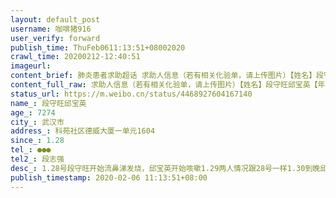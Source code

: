 ```yaml
---
layout: default_post
username: 咖啡猪916
user_verify: forward
publish_time: ThuFeb0611:13:51+08002020
crawl_time: 20200212-12:40:51
imageurl: 
content_brief: 肺炎患者求助超话 求助人信息（若有相关化验单，请上传图片）【姓名】段守旺 邱宝英【年龄】72 74【所在城市】武汉市【所在小区、社区】科苑社区德威大厦一单元1604【患病时间】1.28【联系方式】●●●【其他紧急联系人】段志强【病情描述】1.28号段守旺开始流鼻涕 发烧，邱宝英开始 ...全文
content_full_raw: 求助人信息（若有相关化验单，请上传图片）【姓名】段守旺邱宝英【年龄】7274【所在城市】武汉市【所在小区、社区】科苑社区德威大厦一单元1604【患病时间】1.28【联系方式】●●●【其他紧急联系人】段志强【病情描述】1.28号段守旺开始流鼻涕发烧，邱宝英开始咳嗽1.29两人情况跟28号一样1.30到晚邱宝英呼吸困难到长航医院检查，双肺多发片装感染1.31接到社区隔离点，段守旺邱宝英都开始高烧2.4号核酸检测采样，至今未出结果2.5号段守旺开始不能进食恶心无尿，邱宝英高烧38.8去汉口医院输液
status_url: https://m.weibo.cn/status/4468927604167140
name_: 段守旺邱宝英
age_: 7274
city_: 武汉市
address_: 科苑社区德威大厦一单元1604
since_: 1.28
tel_: ●●●
tel2_: 段志强
desc_: 1.28号段守旺开始流鼻涕发烧，邱宝英开始咳嗽1.29两人情况跟28号一样1.30到晚邱宝英呼吸困难到长航医院检查，双肺多发片装感染1.31接到社区隔离点，段守旺邱宝英都开始高烧2.4号核酸检测采样，至今未出结果2.5号段守旺开始不能进食恶心无尿，邱宝英高烧38.8去汉口医院输液
publish_timestamp: 2020-02-06 11:13:51+08:00
---
```

